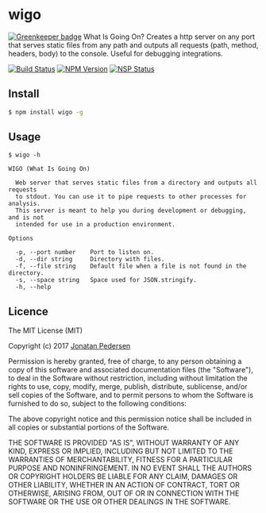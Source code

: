 # wigo

[![Greenkeeper badge](https://badges.greenkeeper.io/jonatanpedersen/wigo.svg)](https://greenkeeper.io/)
What Is Going On? Creates a http server on any port that serves static files from any path and outputs all requests (path, method, headers, body) to the console. Useful for debugging integrations.

[![Build Status](https://travis-ci.org/jonatanpedersen/wigo.svg?branch=master)](https://travis-ci.org/jonatanpedersen/wigo)
[![NPM Version](https://img.shields.io/npm/v/wigo.svg)](https://www.npmjs.com/package/wigo)
[![NSP Status](https://nodesecurity.io/orgs/jonatanpedersen/projects/c28b3818-69b8-4cf9-90f3-524a5e520692/badge)](https://nodesecurity.io/orgs/jonatanpedersen/projects/c28b3818-69b8-4cf9-90f3-524a5e520692)

## Install
``` bash
$ npm install wigo -g
```

## Usage

```
$ wigo -h

WIGO (What Is Going On)

  Web server that serves static files from a directory and outputs all requests
  to stdout. You can use it to pipe requests to other processes for analysis.
  This server is meant to help you during development or debugging, and is not
  intended for use in a production environment.

Options

  -p, --port number    Port to listen on.
  -d, --dir string     Directory with files.
  -f, --file string    Default file when a file is not found in the directory.
  -s, --space string   Space used for JSON.stringify.
  -h, --help

```

## Licence
The MIT License (MIT)

Copyright (c) 2017 [Jonatan Pedersen](https://www.jonatanpedersen.com/)

Permission is hereby granted, free of charge, to any person obtaining a copy
of this software and associated documentation files (the "Software"), to deal
in the Software without restriction, including without limitation the rights
to use, copy, modify, merge, publish, distribute, sublicense, and/or sell
copies of the Software, and to permit persons to whom the Software is
furnished to do so, subject to the following conditions:

The above copyright notice and this permission notice shall be included in
all copies or substantial portions of the Software.

THE SOFTWARE IS PROVIDED "AS IS", WITHOUT WARRANTY OF ANY KIND, EXPRESS OR
IMPLIED, INCLUDING BUT NOT LIMITED TO THE WARRANTIES OF MERCHANTABILITY,
FITNESS FOR A PARTICULAR PURPOSE AND NONINFRINGEMENT. IN NO EVENT SHALL THE
AUTHORS OR COPYRIGHT HOLDERS BE LIABLE FOR ANY CLAIM, DAMAGES OR OTHER
LIABILITY, WHETHER IN AN ACTION OF CONTRACT, TORT OR OTHERWISE, ARISING FROM,
OUT OF OR IN CONNECTION WITH THE SOFTWARE OR THE USE OR OTHER DEALINGS IN
THE SOFTWARE.
